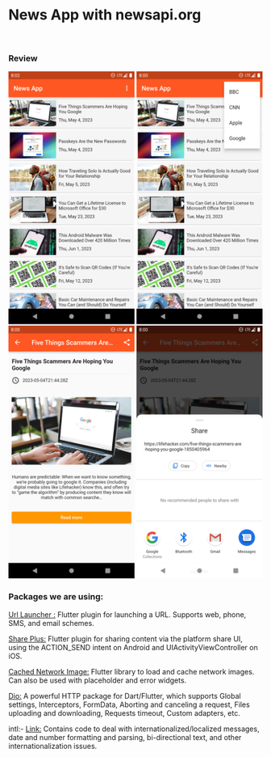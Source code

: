 # News App with newsapi.org


 <br/>
 
 
### Review

<p float="left">
  <img src="screenshots/1.png" height="500" /> 
  <img src="screenshots/2.png" height="500" /> 
  <img src="screenshots/3.png" height="500" /> 
  <img src="screenshots/4.png" height="500" /> 
</p>


### Packages we are using:


[Url Launcher :](https://pub.dev/packages/url_launcher) Flutter plugin for launching a URL. Supports web, phone, SMS, and email schemes.

[Share Plus:](https://pub.dev/packages/share_plus) Flutter plugin for sharing content via the platform share UI, using the ACTION_SEND intent on Android and UIActivityViewController on iOS.

[Cached Network Image:](https://pub.dev/packages/cached_network_image) Flutter library to load and cache network images. Can also be used with placeholder and error widgets.

[Dio:](https://pub.dev/packages/dio) A powerful HTTP package for Dart/Flutter, which supports Global settings, Interceptors, FormData, Aborting and canceling a request, Files uploading and downloading, Requests timeout, Custom adapters, etc.

intl:- [Link:](https://pub.dev/packages/intl) Contains code to deal with internationalized/localized messages, date and number formatting and parsing, bi-directional text, and other internationalization issues.

